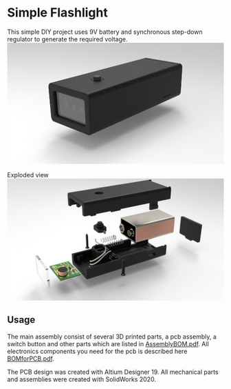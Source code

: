 # Simple Flashlight

This simple DIY project uses 9V battery and synchronous step-down regulator to generate the required voltage.
<img src="https://github.com/veresvr/SimpleFlashlight/blob/main/preview.png"></img>

Exploded view
<img src="https://github.com/veresvr/SimpleFlashlight/blob/main/ExplodedView.png"></img>


## Usage

The main assembly consist of several 3D printed parts, a pcb assembly, a switch button and other parts which are listed in  [AssemblyBOM.pdf](https://github.com/veresvr/SimpleFlashlight/tree/main/AssemblyBOM.pdf "BOM of SolidWorks assembly").
All electronics components you need for the pcb is described here [BOMforPCB.pdf](https://github.com/veresvr/SimpleFlashlight/tree/main/Electronics/BOMforPCB.pdf "BOM of Altium assembly").

The PCB design was created with Altium Designer 19. All mechanical parts and assemblies were created with SolidWorks 2020.
